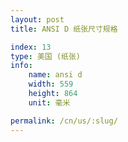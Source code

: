 ```yaml
---
layout: post
title: ANSI D 纸张尺寸规格

index: 13
type: 美国 (纸张)
info:
    name: ansi d
    width: 559
    height: 864
    unit: 毫米

permalink: /cn/us/:slug/
---
```



